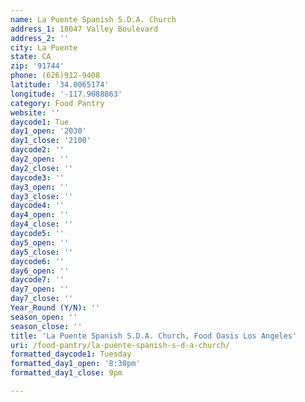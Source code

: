```yaml
---
name: La Puente Spanish S.D.A. Church
address_1: 18047 Valley Boulevard
address_2: ''
city: La Puente
state: CA
zip: '91744'
phone: (626)912-9408
latitude: '34.0065174'
longitude: '-117.9088863'
category: Food Pantry
website: ''
daycode1: Tue
day1_open: '2030'
day1_close: '2100'
daycode2: ''
day2_open: ''
day2_close: ''
daycode3: ''
day3_open: ''
day3_close: ''
daycode4: ''
day4_open: ''
day4_close: ''
daycode5: ''
day5_open: ''
day5_close: ''
daycode6: ''
day6_open: ''
daycode7: ''
day7_open: ''
day7_close: ''
Year_Round (Y/N): ''
season_open: ''
season_close: ''
title: 'La Puente Spanish S.D.A. Church, Food Oasis Los Angeles'
uri: /food-pantry/la-puente-spanish-s-d-a-church/
formatted_daycode1: Tuesday
formatted_day1_open: '8:30pm'
formatted_day1_close: 9pm

---
```

